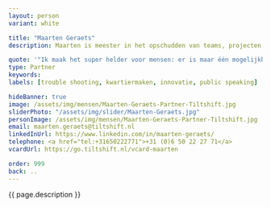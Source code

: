 ```yaml
---
layout: person
variant: white

title: "Maarten Geraets"
description: Maarten is meester in het opschudden van teams, projecten en verwachtingen. Als bestuurskundige doorziet hij processen en legt hij focus op wat kan, in plaats van op wat niet mag. Met zijn achtergrond als acteur maakt hij van elke bijeenkomst een feest-met-een-doel. Hij gaat niets uit de weg dat in de weg van het doel staat. Met zijn _can-do_ mentaliteit neemt hij iedereen, van werkvloer tot en met directie, mee in die verandering. Als alle neuzen weer de goede kant opstaan zit zijn klus er op.

quote: '"Ik maak het super helder voor mensen: er is maar één mogelijkheid, of we gaan er volledig voor, of we doen het niet."'
type: Partner
keywords:
labels: [trouble shooting, kwartiermaken, innovatie, public speaking]

hideBanner: true
image: /assets/img/mensen/Maarten-Geraets-Partner-Tiltshift.jpg
sliderPhoto: "/assets/img/slider/Maarten-Geraets.jpg"
personImage: /assets/img/mensen/Maarten-Geraets-Partner-Tiltshift.jpg
email: maarten.geraets@tiltshift.nl
linkedInUrl: https://www.linkedin.com/in/maarten-geraets/
telephone: <a href="tel:+31650222771‬">+31 (0)6 50 22 27 71‬</a>
vcardUrl: https://go.tiltshift.nl/vcard-maarten

order: 999
back: ..
---
```


{{ page.description }}
